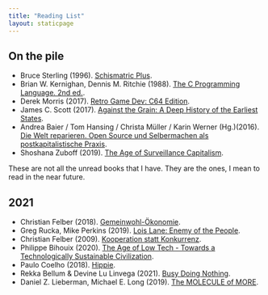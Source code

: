 ```yaml
---
title: "Reading List"
layout: staticpage
---
```


## On the pile

- Bruce Sterling (1996). [Schismatric Plus](https://www.goodreads.com/book/show/161296.Schismatrix_Plus).
- Brian W. Kernighan, Dennis M. Ritchie (1988). [The C Programming Language. 2nd ed.](https://en.wikipedia.org/wiki/The_C_Programming_Language).
- Derek Morris (2017). [Retro Game Dev: C64 Edition](https://www.retrogamedev.com/c64edition).
- James C. Scott (2017). [Against the Grain: A Deep History of the Earliest States](https://en.wikipedia.org/wiki/Against_the_Grain:_A_Deep_History_of_the_Earliest_States).
- Andrea Baier / Tom Hansing / Christa Müller / Karin Werner (Hg.)(2016). [Die Welt reparieren. Open Source und Selbermachen als postkapitalistische Praxis](https://www.transcript-verlag.de/978-3-8376-3377-1/die-welt-reparieren/?c=311000220).
- Shoshana Zuboff (2019). [The Age of Surveillance Capitalism](https://en.wikipedia.org/wiki/The_Age_of_Surveillance_Capitalism).

These are not all the unread books that I have. They are the ones, I mean to read in the near future.

## 2021

- Christian Felber (2018). [Gemeinwohl-Ökonomie](https://christian-felber.at/buecher/die-gemeinwohl-oekonomie/).
- Greg Rucka, Mike Perkins (2019). [Lois Lane: Enemy of the People](https://www.goodreads.com/book/show/53188794-lois-lane).
- Christian Felber (2009). [Kooperation statt Konkurrenz](https://christian-felber.at/buecher/kooperation-statt-konkurrenz/).
- Philippe Bihouix (2020). [The Age of Low Tech - Towards a Technologically Sustainable Civilization](https://bristoluniversitypress.co.uk/the-age-of-low-tech).
- Paulo Coelho (2018). [Hippie](https://paulocoelho.com/9786073172158/hippie/).
- Rekka Bellum & Devine Lu Linvega (2021). [Busy Doing Nothing](https://100r.co/site/busy_doing_nothing.html).
- Daniel Z. Lieberman, Michael E. Long (2019). [The MOLECULE of MORE](https://moleculeofmore.com/).
